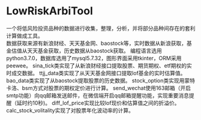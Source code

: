 # LowRiskArbiTool
一个将低风险投资品种的数据进行收集，整理，分析，并将部分品种间存在的套利计算做成工具。<br>
数据获取来源有新浪财经、天天基金网、baostock等，实时数据从新浪获取，基金估值从天天基金获取，历史数据从baostock获取。
编程语言选用python3.7.0，数据库选用了mysql5.7.32，图形界面采用tkinter，ORM采用peewee。
sina_tick类实现了从新浪财经接口提取股票、期货期权、etf期权的实时成交数据。
ttjj_data类实现了从天天基金网接口提取lof基金的实时估算值。
bao_data类实现了从baostock提取股票的历史数据。
stock_option类实现用蒙特卡洛、bsm方式对股票的期权定价进行计算。
send_wechat使用163邮箱（开启smtp功能）向qq邮箱发送邮件，在微信端开启qq邮箱提醒功能，实现重要消息提醒（延时约10秒)。
diff_lof_price实现比较lof现价和估算值之间的折溢价。
calc_stock_volitality实现了对股票年化波动率的计算。
